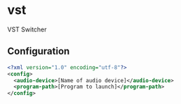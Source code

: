 # vst
VST Switcher

## Configuration
```xml
<?xml version="1.0" encoding="utf-8"?>
<config>
  <audio-device>[Name of audio device]</audio-device>
  <program-path>[Program to launch]</program-path>
</config>
```
